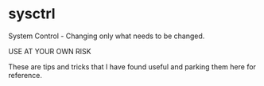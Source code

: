 # sysctrl
System Control - Changing only what needs to be changed.

USE AT YOUR OWN RISK

These are tips and tricks that I have found useful and parking them here for reference.  
